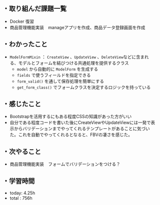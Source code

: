 ## ・取り組んだ課題一覧
- Docker 復習
- 商品管理機能実装　manageアプリを作成、商品データ登録画面を作成

## ・わかったこと
- `ModelFormMixin` ： `CreateView` 、`UpdateView` 、`DeleteView`などに含まれる、モデルとフォームを結びつける共通処理を提供するクラス
  -  `model` から自動的に `ModelForm` を生成する
  - `fields` で使うフィールドを指定できる
  - `form_valid()` を通して保存処理を簡単にする
  - `get_form_class()` でフォームクラスを決定するロジックを持っている

## ・感じたこと

- Bootstrapを活用するにもある程度CSSの知識があった方がいい
- 自分である程度コードを書いた後にCreateViewやUpdateViewには一発で表示からバリデーションまでやってくれるテンプレートがあることに気づいた。これを自動でやってくれるとなると、FBVの凄さを感じた。




## ・次やること
- 商品管理機能実装　フォームでバリデーションをつける？
　
## ・学習時間
- today:  4.25h
- total  : 756h



